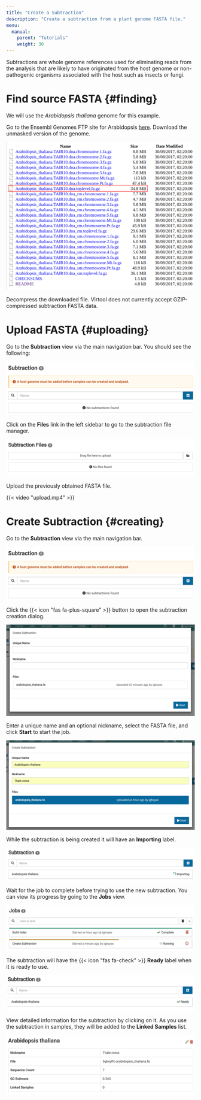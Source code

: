 ```yaml
---
title: "Create a Subtraction"
description: "Create a subtraction from a plant genome FASTA file."
menu:
  manual:
    parent: "Tutorials"
    weight: 30
---
```


Subtractions are whole genome references used for eliminating reads from the analysis that are likely to have originated from the host genome or non-pathogenic organisms associated with the host such as insects or fungi.

# Find source FASTA {#finding}

We will use the _Arabidopsis thaliana_ genome for this example.

Go to the Ensembl Genomes FTP site for Arabidopsis [here](ftp://ftp.ensemblgenomes.org/pub/plants/release-37/fasta/arabidopsis_thaliana/dna/). Download the unmasked version of the genome.

!["Download Arabidopsis Genome"](download.png)

Decompress the downloaded file. Virtool does not currently accept GZIP-compressed subtraction FASTA data.

# Upload FASTA {#uploading}

Go to the **Subtraction** view via the main navigation bar. You should see the following:

!["Main Subtraction View"](empty.png)

Click on the **Files** link in the left sidebar to go to the subtraction file manager.

!["Subtraction File Manager](upload_manager.png)

Upload the previously obtained FASTA file.

{{< video "upload.mp4" >}}

# Create Subtraction {#creating}

Go to the **Subtraction** view via the main navigation bar.

![Subtraction Listing](empty.png)

Click the {{< icon "fas fa-plus-square" >}} button to open the subtraction creation dialog.

![Creation Dialog](create.png)

Enter a unique name and an optional nickname, select the FASTA file, and click **Start** to start the job.

![Filled Creation Dialog](create_filled.png)

While the subtraction is being created it will have an **Importing** label.

![Subtraction Importing](importing.png)

Wait for the job to complete before trying to use the new subtraction. You can view its progress by going to the **Jobs** view.

![Subtraction Job in Progress](job.png)

The subtraction will have the {{< icon "fas fa-check" >}} **Ready** label when it is ready to use.

![Subtraction Ready](ready.png)

View detailed information for the subtraction by clicking on it. As you use the subtraction in samples, they will be added to the **Linked Samples** list.

![Subtraction Detail](detail.png)
